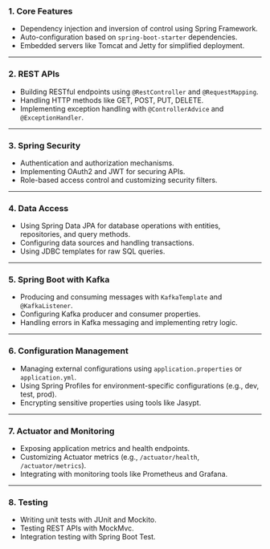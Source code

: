 
### **1. Core Features**
   - Dependency injection and inversion of control using Spring Framework.
   - Auto-configuration based on `spring-boot-starter` dependencies.
   - Embedded servers like Tomcat and Jetty for simplified deployment.

---

### **2. REST APIs**
   - Building RESTful endpoints using `@RestController` and `@RequestMapping`.
   - Handling HTTP methods like GET, POST, PUT, DELETE.
   - Implementing exception handling with `@ControllerAdvice` and `@ExceptionHandler`.

---

### **3. Spring Security**
   - Authentication and authorization mechanisms.
   - Implementing OAuth2 and JWT for securing APIs.
   - Role-based access control and customizing security filters.

---

### **4. Data Access**
   - Using Spring Data JPA for database operations with entities, repositories, and query methods.
   - Configuring data sources and handling transactions.
   - Using JDBC templates for raw SQL queries.

---

### **5. Spring Boot with Kafka**
   - Producing and consuming messages with `KafkaTemplate` and `@KafkaListener`.
   - Configuring Kafka producer and consumer properties.
   - Handling errors in Kafka messaging and implementing retry logic.

---

### **6. Configuration Management**
   - Managing external configurations using `application.properties` or `application.yml`.
   - Using Spring Profiles for environment-specific configurations (e.g., dev, test, prod).
   - Encrypting sensitive properties using tools like Jasypt.

---

### **7. Actuator and Monitoring**
   - Exposing application metrics and health endpoints.
   - Customizing Actuator metrics (e.g., `/actuator/health`, `/actuator/metrics`).
   - Integrating with monitoring tools like Prometheus and Grafana.

---

### **8. Testing**
   - Writing unit tests with JUnit and Mockito.
   - Testing REST APIs with MockMvc.
   - Integration testing with Spring Boot Test.
